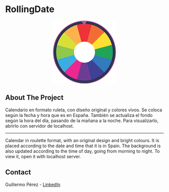 <div id="top"></div>

# RollingDate

<div align="center">
    <img src="./img/logo.png" alt="Logo">
</div>


## About The Project

Calendario en formato ruleta, con diseño original y colores vivos. Se coloca según la fecha y hora que es en España. También se actualiza el fondo según la hora del día, pasando de la mañana a la noche. Para visualizarlo, abrirlo con servidor de localhost.

------------------------------------------------------------------------------------------------------------------------

Calendar in roulette format, with an original design and bright colours. It is placed according to the date and time that it is in Spain. The background is also updated according to the time of day, going from morning to night. To view it, open it with localhost server.


## Contact

Guillermo Pérez - [LinkedIn](https://linkedin.com/in/guillermo-perez-fuentes)